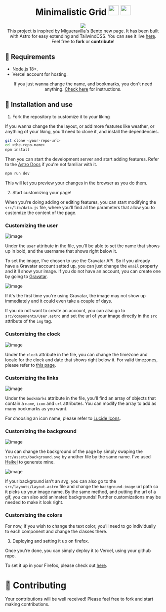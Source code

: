 <h1 align="center">Minimalistic Grid <img src="https://fonts.gstatic.com/s/e/notoemoji/latest/1f327_fe0f/512.webp" width="32"/> <img src="https://fonts.gstatic.com/s/e/notoemoji/latest/1f343/512.webp" width="32"/> </h1>

<p align="center"><img src="https://github.com/Sleepy-gogo/minimalistic-grid/assets/62667318/f72701b8-a554-40da-80ec-b9177a7fbfd4"/><br/>This project is inspired by <a href="https://github.com/migueravila/Bento">Migueravilla's Bento</a> new page. It has been built with Astro for easy extending and TailwindCSS. You can see it live <a href="https://minimalistic-grid.vercel.app">here</a>.<br/>Feel free to <b>fork</b> or <b>contribute</b>!</p>

## 📌 Requirements

- Node.js 18+.
- Vercel account for hosting.

<p align="center">If you just wanna change the name, and bookmarks, you don't need anything. <a href="#customizing">Check here</a> for instructions.</p>

## 🔌 Installation and use

1. Fork the repository to customize it to your liking

If you wanna change the the layout, or add more features like weather, or anything of your liking, you'll need to clone it, and install the dependencies.

```bash
git clone <your-repo-url>
cd <the-repo-name>
npm install
```

Then you can start the development server and start adding features. Refer to the [Astro Docs](https://docs.astro.build/en/getting-started/) if you're not familiar with it.

```bash
npm run dev
```

This will let you preview your changes in the browser as you do them.

2. Start customizing your page!

<p id="customizing"></p>

When you're doing adding or editing features, you can start modifying the `src/lib/data.js` file, where you'll find all the parameters that allow you to customize the content of the page.

### Customizing the user

![image](https://github.com/Sleepy-gogo/minimalistic-grid/assets/62667318/7b237018-5c38-4ae0-a908-fb777cfb85db)

Under the `user` attribute in the file, you'll be able to set the name that shows up in bold, and the username that shows right below it.

To set the image, I've chosen to use the Gravatar API. So if you already have a Gravatar account setted up, you can just change the `email` property and it'll show your image. If you do not have an account, you can create one by going to [Gravatar](https://gravatar.com/).

![image](https://github.com/Sleepy-gogo/minimalistic-grid/assets/62667318/e3db0ba9-cc1f-4a15-8b03-02e58d068f21)

If it's the first time you're using Gravatar, the image may not show up immediately and it could even take a couple of days.

If you do not want to create an account, you can also go to `src/components/User.astro` and set the url of your image directly in the `src` attribute of the `img` tag.

### Customizing the clock

![image](https://github.com/Sleepy-gogo/minimalistic-grid/assets/62667318/34191e6f-0d57-49b7-a6cd-7d64053e8901)

Under the `clock` attribute in the file, you can change the timezone and locale for the clock and date that shows right below it. For valid timezones, please refer to [this page](https://en.wikipedia.org/wiki/List_of_tz_database_time_zones).

### Customizing the links

![image](https://github.com/Sleepy-gogo/minimalistic-grid/assets/62667318/14688028-0954-4bd0-8bc3-99b628481436)

Under the `bookmarks` attribute in the file, you'll find an array of objects that contain a `name`, `icon` and `url` attributes. You can modify the array to add as many bookmarks as you want.

For choosing an icon name, please refer to [Lucide Icons](https://lucide.dev/icons).

### Customizing the background

![image](https://github.com/Sleepy-gogo/minimalistic-grid/assets/62667318/2e804d14-9203-4565-8658-d5dffa565a48)

You can change the background of the page by simply swaping the `src/assets/background.svg` by another file by the same name. I've used [Haikei](https://haikei.app/) to generate mine.

![image](https://github.com/Sleepy-gogo/minimalistic-grid/assets/62667318/9e9af3df-6629-4ebd-aaa8-5fb6543bcbfc)

If your background isn't an svg, you can also go to the `src/layouts/Layout.astro` file and change the `background-image` url path so it picks up your image name. By the same method, and putting the url of a gif, you can also add animated backgrounds! Further customizations may be needed to make it look right.

### Customizing the colors

For now, if you wish to change the text color, you'll need to go individually to each component and change the classes there.

3. Deploying and setting it up on firefox.

Once you're done, you can simply deploy it to Vercel, using your github repo.

To set it up in your Firefox, please check out [here](https://github.com/migueravila/Bento?tab=readme-ov-file#-as-new-tab).

# 🌟 Contributing

Your contributions will be well received! Please feel free to fork and start making contributions.
